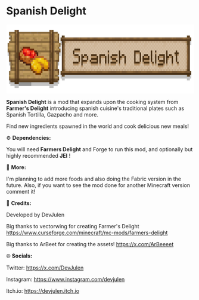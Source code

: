 # Spanish Delight

<!--- link de arriba: link al mod --->
<!--- link de abajo: cambiar el numero por el id del proyecto en cuestion --->
<!---<a href="https://www.curseforge.com/minecraft/mc-mods/farmers-delight">
  <img src="http://cf.way2muchnoise.eu/full_892827_downloads.svg" alt="Curseforge Downloads">
</a>--->


<p dir="auto"><img style="display: block; margin-left: auto; margin-right: auto;" src="https://github.com/DevJulen/SpanishDelight-1.20.1-Forge/blob/master/src/main/resources/spanishdelightbanner.png?raw=true" alt="Spanish Delight" width="675" height="185" /></p>
<p style="text-align: left;"><span style="font-size: 14px;"><strong>Spanish Delight</strong> is a mod that expands upon the cooking system from <strong>Farmer's Delight</strong> introducing spanish cuisine's traditional plates such as Spanish Tortilla, Gazpacho and more.</span></p>
<p><span style="font-size: 14px;">Find new ingredients spawned in the world and cook delicious new meals! </span><span style="font-size: 14px;"><br /></span></p>

<p dir="auto"><span style="font-size: 14px;">⚙️ <strong>Dependencies:</strong></span></p>
<p dir="auto"><span style="font-size: 14px;">You will need <strong>Farmers Delight</strong> and Forge to run this mod, and optionally but highly recommended <strong>JEI</strong> !</span></p>
<p dir="auto"><span style="font-size: 14px;">🧾 <strong>More:</strong></span></p>
<p dir="auto"><span style="font-size: 14px;">I'm planning to add more foods and also doing the Fabric version in the future. Also, if you want to see the mod done for another Minecraft version comment it!</span></p>
<p dir="auto"><span style="font-size: 14px;">📝 <strong>Credits:</strong></span></p>
<p dir="auto"><span style="font-size: 14px;">Developed by DevJulen</span></p>
<p dir="auto"><span style="font-size: 14px;">Big thanks to vectorwing for creating Farmer's Delight <a href="https://www.curseforge.com/minecraft/mc-mods/farmers-delight" rel="nofollow">https://www.curseforge.com/minecraft/mc-mods/farmers-delight</a></span></p>
<p dir="auto"><span style="font-size: 14px;">Big thanks to ArBeet for creating the assets! <a href="https://x.com/ArBeeeet">https://x.com/ArBeeeet</a></span></p>
<p dir="auto"><span style="font-size: 14px;">🌐 <strong>Socials:</strong></span></p>
<p dir="auto"><span style="font-size: 14px;">Twitter: <a href="https://x.com/DevJulen" rel="nofollow">https://x.com/DevJulen</a></span></p>
<p dir="auto"><span style="font-size: 14px;">Instagram: <a href="https://www.instagram.com/devjulen/" rel="nofollow">https://www.instagram.com/devjulen</a></span></p>
<p dir="auto"><span style="font-size: 14px;">Itch.io: <a href="https://devjulen.itch.io" rel="nofollow">https://devjulen.itch.io</a></span></p>
<p dir="auto"><span style="font-size: 14px;">&nbsp;</span></p>

